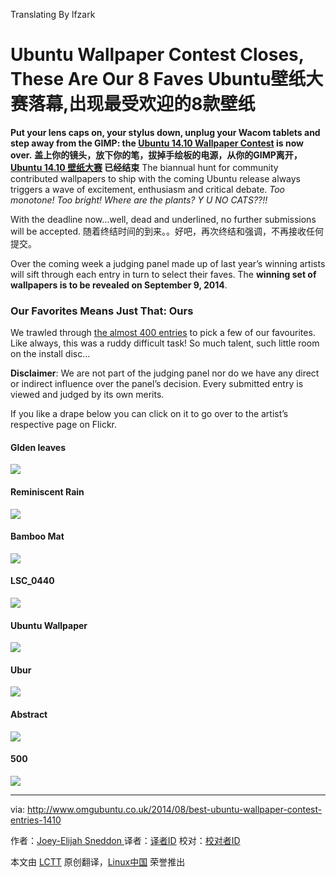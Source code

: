 Translating By lfzark

Ubuntu Wallpaper Contest Closes, These Are Our 8 Faves
Ubuntu壁纸大赛落幕,出现最受欢迎的8款壁纸
================================================================================
**Put your lens caps on, your stylus down, unplug your Wacom tablets and step away from the GIMP: the [Ubuntu 14.10 Wallpaper Contest][1] is now over.**
**盖上你的镜头，放下你的笔，拔掉手绘板的电源，从你的GIMP离开，[Ubuntu 14.10 壁纸大赛][1] 已经结束**
The biannual hunt for community contributed wallpapers to ship with the coming Ubuntu release always triggers a wave of excitement, enthusiasm and critical debate. *Too monotone! Too bright! Where are the plants? Y U NO CATS??!!*

With the deadline now…well, dead and underlined, no further submissions will be accepted.
随着终结时间的到来。。好吧，再次终结和强调，不再接收任何提交。

Over the coming week a judging panel made up of last year’s winning artists will sift through each entry in turn to select their faves. The **winning set of wallpapers is to be revealed on September 9, 2014**. 

### Our Favorites Means Just That: Ours ###

We trawled through [the almost 400 entries][2] to pick a few of our favourites. Like always, this was a ruddy difficult task! So much talent, such little room on the install disc…

**Disclaimer**: We are not part of the judging panel nor do we have any direct or indirect influence over the panel’s decision. Every submitted entry is viewed and judged by its own merits.

If you like a drape below you can click on it to go over to the artist’s respective page on Flickr.

#### Glden leaves ####

[![](https://farm6.staticflickr.com/5577/14919901295_ec1cdd13cb_c.jpg)][3]

#### Reminiscent Rain ####

[![](https://farm4.staticflickr.com/3888/14858973848_30124e2360_c.jpg)][4]

#### Bamboo Mat ####

[![](https://farm3.staticflickr.com/2940/14222953450_5a63b591ee_z.jpg)][5]

#### LSC_0440 ####

[![](https://farm4.staticflickr.com/3864/14698997457_ca5aba49c1_c.jpg)][6]

#### Ubuntu Wallpaper ####

[![](https://farm3.staticflickr.com/2933/14573905897_ae415fe00b_c.jpg)][7]

#### Ubur ####

[![](https://farm9.staticflickr.com/8044/8423532123_a739bbfb49_c.jpg)][8]

#### Abstract ####

[![](https://farm4.staticflickr.com/3875/14969203701_f9a318da6f_c.jpg)][9]

#### 500 ####

[![](https://farm4.staticflickr.com/3848/14660376638_bd26a4b2ab_c.jpg)][10]

--------------------------------------------------------------------------------

via: http://www.omgubuntu.co.uk/2014/08/best-ubuntu-wallpaper-contest-entries-1410

作者：[Joey-Elijah Sneddon ][a]
译者：[译者ID](https://github.com/译者ID)
校对：[校对者ID](https://github.com/校对者ID)

本文由 [LCTT](https://github.com/LCTT/TranslateProject) 原创翻译，[Linux中国](http://linux.cn/) 荣誉推出

[a]:https://plus.google.com/117485690627814051450/?rel=author
[1]:http://www.omgubuntu.co.uk/2014/08/ubuntu-14-10-wallpaper-contest
[2]:https://www.flickr.com/groups/1410wallpapersubmissions/
[3]:https://www.flickr.com/photos/mauro_campanelli/14919901295
[4]:https://www.flickr.com/photos/fixem/14858973848
[5]:https://www.flickr.com/photos/havaxinhua/14222953450
[6]:https://www.flickr.com/photos/laurentschenkel/14698997457
[7]:https://www.flickr.com/photos/57135082@N05/14573905897
[8]:https://www.flickr.com/photos/anomalous_saga/8423532123
[9]:https://www.flickr.com/photos/el_nando/14969203701
[10]:https://www.flickr.com/photos/e4v/14660376638
